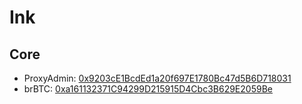 # Ink

## Core

- ProxyAdmin: [0x9203cE1BcdEd1a20f697E1780Bc47d5B6D718031](https://explorer.inkonchain.com/address/0x9203cE1BcdEd1a20f697E1780Bc47d5B6D718031)
- brBTC: [0xa161132371C94299D215915D4Cbc3B629E2059Be](https://explorer.inkonchain.com/address/0xa161132371C94299D215915D4Cbc3B629E2059Be)

